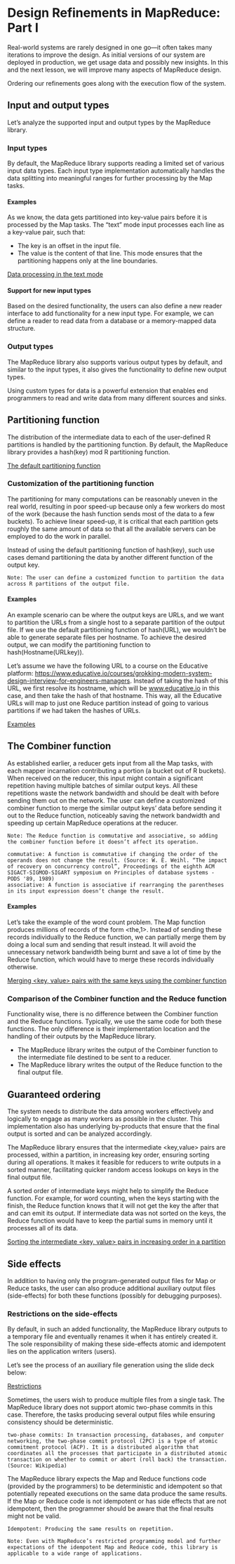 # Design Refinements in MapReduce: Part I
Real-world systems are rarely designed in one go—it often takes many iterations to improve the design. As initial versions of our system are deployed in production, we get usage data and possibly new insights. In this and the next lesson, we will improve many aspects of MapReduce design.

Ordering our refinements goes along with the execution flow of the system.

## Input and output types
Let’s analyze the supported input and output types by the MapReduce library.

### Input types
By default, the MapReduce library supports reading a limited set of various input data types. Each input type implementation automatically handles the data splitting into meaningful ranges for further processing by the Map tasks.

#### Examples
As we know, the data gets partitioned into key-value pairs before it is processed by the Map tasks. The “text” mode input processes each line as a key-value pair, such that:

- The key is an offset in the input file.
- The value is the content of that line.
This mode ensures that the partitioning happens only at the line boundaries.

[Data processing in the text mode](./textmode.png)

#### Support for new input types
Based on the desired functionality, the users can also define a new reader interface to add functionality for a new input type. For example, we can define a reader to read data from a database or a memory-mapped data structure.

### Output types
The MapReduce library also supports various output types by default, and similar to the input types, it also gives the functionality to define new output types.

Using custom types for data is a powerful extension that enables end programmers to read and write data from many different sources and sinks.


## Partitioning function
The distribution of the intermediate data to each of the user-defined R partitions is handled by the partitioning function. By default, the MapReduce library provides a hash(key) mod R partitioning function.
 
[The default partitioning function](./partitioning.png)

### Customization of the partitioning function
The partitioning for many computations can be reasonably uneven in the real world, resulting in poor speed-up because only a few workers do most of the work (because the hash function sends most of the data to a few buckets). To achieve linear speed-up, it is critical that each partition gets roughly the same amount of data so that all the available servers can be employed to do the work in parallel.

Instead of using the default partitioning function of hash(key), such use cases demand partitioning the data by another different function of the output key.
```
Note: The user can define a customized function to partition the data across R partitions of the output file.
``` 

#### Examples
An example scenario can be where the output keys are URLs, and we want to partition the URLs from a single host to a separate partition of the output file. If we use the default partitioning function of hash(URL), we wouldn’t be able to generate separate files per hostname. To achieve the desired output, we can modify the partitioning function to hash(Hostname(URLkey)).

Let’s assume we have the following URL to a course on the Educative platform: https://www.educative.io/courses/grokking-modern-system-design-interview-for-engineers-managers. Instead of taking the hash of this URL, we first resolve its hostname, which will be www.educative.io in this case, and then take the hash of that hostname. This way, all the Educative URLs will map to just one Reduce partition instead of going to various partitions if we had taken the hashes of URLs.

[Examples](./example)

## The Combiner function
As established earlier, a reducer gets input from all the Map tasks, with each mapper incarnation contributing a portion (a bucket out of R buckets). When received on the reducer, this input might contain a significant repetition having multiple batches of similar output keys. All these repetitions waste the network bandwidth and should be dealt with before sending them out on the network. The user can define a customized combiner function to merge the similar output keys’ data before sending it out to the Reduce function, noticeably saving the network bandwidth and speeding up certain MapReduce operations at the reducer.
```
Note: The Reduce function is commutative and associative, so adding the combiner function before it doesn’t affect its operation.

commutative: A function is commutative if changing the order of the operands does not change the result. (Source: W. E. Weihl. “The impact of recovery on concurrency control”, Proceedings of the eighth ACM SIGACT-SIGMOD-SIGART symposium on Principles of database systems - PODS '89, 1989)
associative: A function is associative if rearranging the parentheses in its input expression doesn’t change the result.
```
#### Examples
Let’s take the example of the word count problem. The Map function produces millions of records of the form  <the,1>. Instead of sending these records individually to the Reduce function, we can partially merge them by doing a local sum and sending that result instead. It will avoid the unnecessary network bandwidth being burnt and save a lot of time by the Reduce function, which would have to merge these records individually otherwise.

[Merging <key, value> pairs with the same keys using the combiner function](./merging.png)

### Comparison of the Combiner function and the Reduce function
Functionality wise, there is no difference between the Combiner function and the Reduce functions. Typically, we use the same code for both these functions. The only difference is their implementation location and the handling of their outputs by the MapReduce library.

- The MapReduce library writes the output of the Combiner function to the intermediate file destined to be sent to a reducer.
- The MapReduce library writes the output of the Reduce function to the final output file.


## Guaranteed ordering
The system needs to distribute the data among workers effectively and logically to engage as many workers as possible in the cluster. This implementation also has underlying by-products that ensure that the final output is sorted and can be analyzed accordingly.

The MapReduce library ensures that the intermediate <key,value> pairs are processed, within a partition, in increasing key order, ensuring sorting during all operations. It makes it feasible for reducers to write outputs in a sorted manner, facilitating quicker random access lookups on keys in the final output file.

A sorted order of intermediate keys might help to simplify the Reduce function. For example, for word counting, when the keys starting with the finish, the Reduce function knows that it will not get the key the after that and can emit its output. If intermediate data was not sorted on the keys, the Reduce function would have to keep the partial sums in memory until it processes all of its data.

[Sorting the intermediate <key, value> pairs in increasing order in a partition](./sorting.png)

## Side effects
In addition to having only the program-generated output files for Map or Reduce tasks, the user can also produce additional auxiliary output files (side-effects) for both these functions (possibly for debugging purposes).

### Restrictions on the side-effects
By default, in such an added functionality, the MapReduce library outputs to a temporary file and eventually renames it when it has entirely created it. The sole responsibility of making these side-effects atomic and idempotent lies on the application writers (users).


Let’s see the process of an auxiliary file generation using the slide deck below:

[Restrictions](./restrictions)

Sometimes, the users wish to produce multiple files from a single task. The MapReduce library does not support atomic two-phase commits in this case. Therefore, the tasks producing several output files while ensuring consistency should be deterministic.

```
two-phase commits: In transaction processing, databases, and computer networking, the two-phase commit protocol (2PC) is a type of atomic commitment protocol (ACP). It is a distributed algorithm that coordinates all the processes that participate in a distributed atomic transaction on whether to commit or abort (roll back) the transaction. (Source: Wikipedia)
```

The MapReduce library expects the Map and Reduce functions code (provided by the programmers) to be deterministic and idempotent so that potentially repeated executions on the same data produce the same results. If the Map or Reduce code is not idempotent or has side effects that are not idempotent, then the programmer should be aware that the final results might not be valid.

```
Idempotent: Producing the same results on repetition.
```

```
Note: Even with MapReduce’s restricted programming model and further expectations of the idempotent Map and Reduce code, this library is applicable to a wide range of applications.
```
